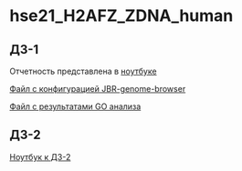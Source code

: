 # hse21_H2AFZ_ZDNA_human
## ДЗ-1
Отчетность представлена в [ноутбуке](https://github.com/InfJoker/hse21_H2AFZ_ZDNA_human/blob/master/biohw1.ipynb)

[Файл с конфигурацией JBR-genome-browser](https://github.com/InfJoker/hse21_H2AFZ_ZDNA_human/blob/master/data/biohw1session.yaml)

[Файл с результатами GO анализа](https://github.com/InfJoker/hse21_H2AFZ_ZDNA_human/blob/master/data/go_analysis.txt)


## ДЗ-2
[Ноутбук к ДЗ-2](https://github.com/InfJoker/hse21_H2AFZ_ZDNA_human/blob/master/biohw2.ipynb)
